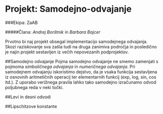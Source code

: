 # **Projekt: Samodejno-odvajanje**
###Ekipa: ZaAB

#####Člana: *Andrej Borštnik* in *Barbara Bajcer*

Prvotno bi naj projekt obsegal implementacijo samodejnega odvajanja. Skozi raziskovanje sva zašla tudi na druga zanimiva področja in posledično je najin projekt sestavljen iz večih nepovezanih podprojektov.

##Samodejno odvajanje
Pojma samodejno odvajanje ne smemo zamenjati s pojmoma *simboličnega odvajanja* in *numeričnega odvajanja*. Pri samodejnem odvajanju iskoristimo dejstvo, da je vsaka funkcija sestavljena iz osnovnih aritmetičnih operacij ter elementarnih funkcij (exp, log, sin, cos itd.). Z uporabo verižnega pravila lahko tako samodejno izračunamo odvod poljubnega reda v neki točki.

##Levi in desni odvodi


##Lipschitzove konstante
